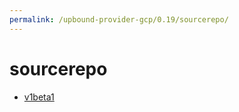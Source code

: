 ```yaml
---
permalink: /upbound-provider-gcp/0.19/sourcerepo/
---
```


# sourcerepo



* [v1beta1](v1beta1/index.md)